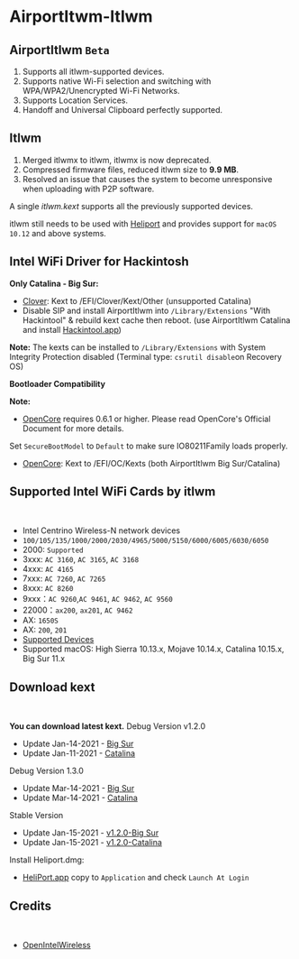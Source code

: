 # AirportItwm-Itlwm

## AirportItlwm `Beta`

1. Supports all itlwm-supported devices.
2. Supports native Wi-Fi selection and switching with WPA/WPA2/Unencrypted Wi-Fi Networks.
3. Supports Location Services.
4. Handoff and Universal Clipboard perfectly supported.

## Itlwm
1. Merged itlwmx to itlwm, itlwmx is now deprecated.
2. Compressed firmware files, reduced itlwm size to <b>9.9 MB</b>.
3. Resolved an issue that causes the system to become unresponsive when uploading with P2P software.

A single <i>itlwm.kext</i> supports all the previously supported devices.

itlwm still needs to be used with [Heliport](https://github.com/OpenIntelWireless/HeliPort) and provides support for `macOS 10.12` and above systems.


## Intel WiFi Driver for Hackintosh
<b>Only Catalina - Big Sur:</b>
* [Clover](https://github.com/CloverHackyColor/CloverBootloader/releases): Kext to /EFI/Clover/Kext/Other (unsupported Catalina)
* Disable SIP and install AirportItlwm into `/Library/Extensions` "With Hackintool" & rebuild kext cache then reboot. (use AirportItlwm Catalina and install [Hackintool.app](https://github.com/headkaze/Hackintool/releases))

<b>Note:</b>
The kexts can be installed to `/Library/Extensions` with System Integrity Protection disabled (Terminal type: `csrutil disable`on Recovery OS)

<b>Bootloader Compatibility</b>

<b>Note:</b><br/>
* [OpenCore](https://github.com/acidanthera/OpenCorePkg/releases) requires 0.6.1 or higher. Please read OpenCore's Official Document for more details.

Set `SecureBootModel` to `Default` to make sure IO80211Family loads properly.
* [OpenCore](https://github.com/acidanthera/OpenCorePkg/releases): Kext to /EFI/OC/Kexts (both AirportItlwm Big Sur/Catalina)

<h2 align="left" >Supported Intel WiFi Cards by itlwm</h2>
<br/>

- Intel Centrino Wireless-N network devices
- `100/105/135/1000/2000/2030/4965/5000/5150/6000/6005/6030/6050`
- 2000: `Supported`
- 3xxx: `AC 3160`, `AC 3165`, `AC 3168`
- 4xxx: `AC 4165`
- 7xxx: `AC 7260`, `AC 7265`
- 8xxx: `AC 8260`
- 9xxx：`AC 9260`,`AC 9461`, `AC 9462`, `AC 9560`
- 22000：`ax200`, `ax201`, `AC 9462`
- AX: `1650S`
- AX: `200`, `201`
- [Supported Devices](https://openintelwireless.github.io/itlwm/Compat.html)
- Supported macOS: High Sierra 10.13.x, Mojave 10.14.x, Catalina 10.15.x, Big Sur 11.x

<h2 align="left" >Download kext</h2>
<br/>

<b>You can download latest kext.</b>
Debug Version v1.2.0
* Update Jan-14-2021 - [Big Sur](https://drive.google.com/file/d/1fh2zFdO-3H0mU_mpnucn0lk3Yu-1pSi4/view?usp=sharing)
* Update Jan-11-2021 - [Catalina](https://drive.google.com/file/d/1C2Yng6EUYoDtOAtDkgjtPTboopt03YZt/view?usp=sharing)

Debug Version 1.3.0
* Update Mar-14-2021 - [Big Sur](https://github.com/kwangle912/AirportItlwm-for-Hackintosh/releases/download/v20210314/AirportItlwm-BigSur-v130-debug-Mar-14.zip)
* Update Mar-14-2021 - [Catalina](https://github.com/kwangle912/AirportItlwm-for-Hackintosh/releases/download/v20210314/AirportItlwm-Catalina-v130-debug-Mar-14.zip)

Stable Version
* Update Jan-15-2021 - [v1.2.0-Big Sur](https://drive.google.com/file/d/1MCHizCV-2uc_ck5wsu7f5VpFZA-yXgaW/view?usp=sharing)
* Update Jan-15-2021 - [v1.2.0-Catalina](https://drive.google.com/file/d/1wFHnwUiy7Nyr1mM_PxtOjm0gB3w5TQ2q/view?usp=sharing)

Install Heliport.dmg:
* [HeliPort.app](https://github.com/OpenIntelWireless/HeliPort) copy to `Application` and check `Launch At Login`

<h2 align="left" >Credits</h2>
<br/>

* [OpenIntelWireless](https://github.com/OpenIntelWireless)
